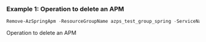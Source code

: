 ### Example 1: Operation to delete an APM
```powershell
Remove-AzSpringApm -ResourceGroupName azps_test_group_spring -ServiceName azps-spring-01 -Name azps-apm
```

Operation to delete an APM